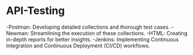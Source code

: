 # API-Testing
  -Postman: Developing detailed collections and thorough test cases.  -Newman: Streamlining the execution of these collections.  -HTML: Creating in-depth reports for better insights.  -Jenkins: Implementing Continuous Integration and Continuous Deployment (CI/CD) workflows.
